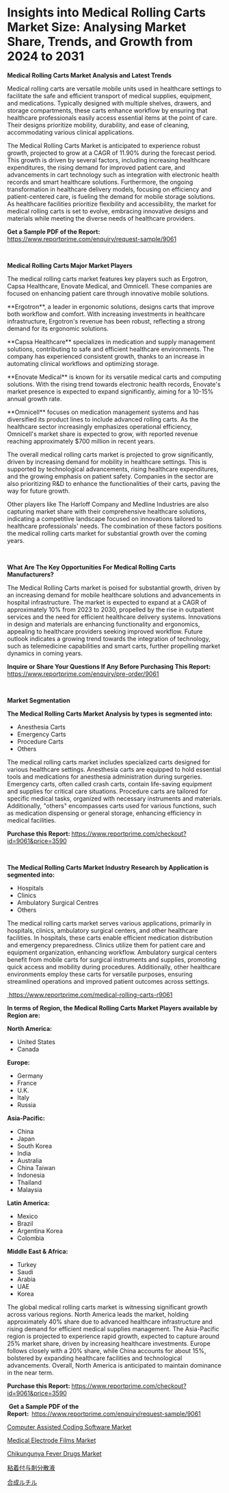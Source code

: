 <p><h1>Insights into Medical Rolling Carts Market Size: Analysing Market Share, Trends, and Growth from 2024 to 2031</h1></p><p><strong>Medical Rolling Carts Market Analysis and Latest Trends</strong></p>
<p><p>Medical rolling carts are versatile mobile units used in healthcare settings to facilitate the safe and efficient transport of medical supplies, equipment, and medications. Typically designed with multiple shelves, drawers, and storage compartments, these carts enhance workflow by ensuring that healthcare professionals easily access essential items at the point of care. Their designs prioritize mobility, durability, and ease of cleaning, accommodating various clinical applications.</p><p>The Medical Rolling Carts Market is anticipated to experience robust growth, projected to grow at a CAGR of 11.90% during the forecast period. This growth is driven by several factors, including increasing healthcare expenditures, the rising demand for improved patient care, and advancements in cart technology such as integration with electronic health records and smart healthcare solutions. Furthermore, the ongoing transformation in healthcare delivery models, focusing on efficiency and patient-centered care, is fueling the demand for mobile storage solutions. As healthcare facilities prioritize flexibility and accessibility, the market for medical rolling carts is set to evolve, embracing innovative designs and materials while meeting the diverse needs of healthcare providers.</p></p>
<p><strong>Get a Sample PDF of the Report:&nbsp;</strong> <a href="https://www.reportprime.com/enquiry/request-sample/9061">https://www.reportprime.com/enquiry/request-sample/9061</a></p>
<p>&nbsp;</p>
<p><strong>Medical Rolling Carts Major Market Players</strong></p>
<p><p>The medical rolling carts market features key players such as Ergotron, Capsa Healthcare, Enovate Medical, and Omnicell. These companies are focused on enhancing patient care through innovative mobile solutions. </p><p>**Ergotron**, a leader in ergonomic solutions, designs carts that improve both workflow and comfort. With increasing investments in healthcare infrastructure, Ergotron's revenue has been robust, reflecting a strong demand for its ergonomic solutions.</p><p>**Capsa Healthcare** specializes in medication and supply management solutions, contributing to safe and efficient healthcare environments. The company has experienced consistent growth, thanks to an increase in automating clinical workflows and optimizing storage.</p><p>**Enovate Medical** is known for its versatile medical carts and computing solutions. With the rising trend towards electronic health records, Enovate's market presence is expected to expand significantly, aiming for a 10-15% annual growth rate.</p><p>**Omnicell** focuses on medication management systems and has diversified its product lines to include advanced rolling carts. As the healthcare sector increasingly emphasizes operational efficiency, Omnicell's market share is expected to grow, with reported revenue reaching approximately $700 million in recent years.</p><p>The overall medical rolling carts market is projected to grow significantly, driven by increasing demand for mobility in healthcare settings. This is supported by technological advancements, rising healthcare expenditures, and the growing emphasis on patient safety. Companies in the sector are also prioritizing R&D to enhance the functionalities of their carts, paving the way for future growth. </p><p>Other players like The Harloff Company and Medline Industries are also capturing market share with their comprehensive healthcare solutions, indicating a competitive landscape focused on innovations tailored to healthcare professionals' needs. The combination of these factors positions the medical rolling carts market for substantial growth over the coming years.</p></p>
<p>&nbsp;</p>
<p><strong>What Are The Key Opportunities For Medical Rolling Carts Manufacturers?</strong></p>
<p><p>The Medical Rolling Carts market is poised for substantial growth, driven by an increasing demand for mobile healthcare solutions and advancements in hospital infrastructure. The market is expected to expand at a CAGR of approximately 10% from 2023 to 2030, propelled by the rise in outpatient services and the need for efficient healthcare delivery systems. Innovations in design and materials are enhancing functionality and ergonomics, appealing to healthcare providers seeking improved workflow. Future outlook indicates a growing trend towards the integration of technology, such as telemedicine capabilities and smart carts, further propelling market dynamics in coming years.</p></p>
<p><strong>Inquire or Share Your Questions If Any Before Purchasing This Report:</strong> <a href="https://www.reportprime.com/enquiry/pre-order/9061">https://www.reportprime.com/enquiry/pre-order/9061</a></p>
<p>&nbsp;</p>
<p><strong>Market Segmentation</strong></p>
<p><strong>The Medical Rolling Carts Market Analysis by types is segmented into:</strong></p>
<p><ul><li>Anesthesia Carts</li><li>Emergency Carts</li><li>Procedure Carts</li><li>Others</li></ul></p>
<p><p>The medical rolling carts market includes specialized carts designed for various healthcare settings. Anesthesia carts are equipped to hold essential tools and medications for anesthesia administration during surgeries. Emergency carts, often called crash carts, contain life-saving equipment and supplies for critical care situations. Procedure carts are tailored for specific medical tasks, organized with necessary instruments and materials. Additionally, "others" encompasses carts used for various functions, such as medication dispensing or general storage, enhancing efficiency in medical facilities.</p></p>
<p><strong>Purchase this Report:&nbsp;</strong><a href="https://www.reportprime.com/checkout?id=9061&price=3590">https://www.reportprime.com/checkout?id=9061&price=3590</a></p>
<p>&nbsp;</p>
<p><strong>The Medical Rolling Carts Market Industry Research by Application is segmented into:</strong></p>
<p><ul><li>Hospitals</li><li>Clinics</li><li>Ambulatory Surgical Centres</li><li>Others</li></ul></p>
<p><p>The medical rolling carts market serves various applications, primarily in hospitals, clinics, ambulatory surgical centers, and other healthcare facilities. In hospitals, these carts enable efficient medication distribution and emergency preparedness. Clinics utilize them for patient care and equipment organization, enhancing workflow. Ambulatory surgical centers benefit from mobile carts for surgical instruments and supplies, promoting quick access and mobility during procedures. Additionally, other healthcare environments employ these carts for versatile purposes, ensuring streamlined operations and improved patient outcomes across settings.</p></p>
<p><a href="https://www.reportprime.com/medical-rolling-carts-r9061">&nbsp;https://www.reportprime.com/medical-rolling-carts-r9061</a></p>
<p><strong>In terms of Region, the Medical Rolling Carts Market Players available by Region are:</strong></p>
<p>
    <p> <strong> North America: </strong>
        <ul>
            <li>United States</li>
            <li>Canada</li>
        </ul>
        </p> 
    <p> <strong> Europe: </strong>
        <ul>
            <li>Germany</li>
            <li>France</li>
            <li>U.K.</li>
            <li>Italy</li>
            <li>Russia</li>
        </ul>
        </p> 
    <p> <strong> Asia-Pacific: </strong>
        <ul>
            <li>China</li>
            <li>Japan</li>
            <li>South Korea</li>
            <li>India</li>
            <li>Australia</li>
            <li>China Taiwan</li>
            <li>Indonesia</li>
            <li>Thailand</li>
            <li>Malaysia</li>
        </ul>
        </p> 
    <p> <strong> Latin America: </strong>
        <ul>
            <li>Mexico</li>
            <li>Brazil</li>
            <li>Argentina Korea</li>
            <li>Colombia</li>
        </ul>
        </p> 
    <p> <strong> Middle East & Africa: </strong>
        <ul>
            <li>Turkey</li>
            <li>Saudi</li>
            <li>Arabia</li>
            <li>UAE</li>
            <li>Korea</li>
        </ul>
    </p>
    </p>
<p><p>The global medical rolling carts market is witnessing significant growth across various regions. North America leads the market, holding approximately 40% share due to advanced healthcare infrastructure and rising demand for efficient medical supplies management. The Asia-Pacific region is projected to experience rapid growth, expected to capture around 25% market share, driven by increasing healthcare investments. Europe follows closely with a 20% share, while China accounts for about 15%, bolstered by expanding healthcare facilities and technological advancements. Overall, North America is anticipated to maintain dominance in the near term.</p></p>
<p><strong>Purchase this Report: </strong><a href="https://www.reportprime.com/checkout?id=9061&price=3590">https://www.reportprime.com/checkout?id=9061&price=3590</a></p>
<p>&nbsp;<strong>Get a Sample PDF of the Report:&nbsp;&nbsp;</strong><a href="https://www.reportprime.com/enquiry/request-sample/9061">https://www.reportprime.com/enquiry/request-sample/9061</a></p>
<p><strong></strong></p>
<p><p><a href="https://www.linkedin.com/pulse/emerging-computer-assisted-coding-software-market-opportunities-wr2jf?trackingId=ACc1x6saTvGBinA8wdzhlA%3D%3D">Computer Assisted Coding Software Market</a></p><p><a href="https://issuu.com/reportprime-2/docs/medical-electrode-films-market-size_8d9ccad2ba428a">Medical Electrode Films Market</a></p><p><a href="https://www.linkedin.com/pulse/chikungunya-fever-drugs-market-share-new-trends-analysis-izrge?trackingId=YXjXX21yQ5mjoPTqT84%2FoA%3D%3D">Chikungunya Fever Drugs Market</a></p><p><a href="https://medium.com/@natkinneij6j/tackifier-dispersion-market-%E3%81%AF-%E3%82%B3%E3%82%B9%E3%83%88%E7%AE%A1%E7%90%86%E3%81%A8%E5%8A%B9%E7%8E%87%E5%90%91%E4%B8%8A%E3%82%92%E5%84%AA%E5%85%88%E3%81%97%E3%81%BE%E3%81%99-%E3%81%95%E3%82%89%E3%81%AB-%E5%A0%B1%E5%91%8A%E6%9B%B8%E3%81%AF%E5%B8%82%E5%A0%B4%E3%81%AE%E9%9C%80%E8%A6%81%E9%9D%A2%E3%81%A8%E4%BE%9B%E7%B5%A6%E9%9D%A2%E3%81%AE%E4%B8%A1%E6%96%B9%E3%82%92%E3%82%AB%E3%83%90%E3%83%BC%E3%81%97%E3%81%A6%E3%81%84%E3%81%BE%E3%81%99-tackifier-b63aad1fdde7">粘着付与剤分散液</a></p><p><a href="https://medium.com/@natkinneij6j/synthetic-rutile-market-%E3%81%AF-%E3%82%B3%E3%82%B9%E3%83%88%E7%AE%A1%E7%90%86%E3%81%A8%E5%8A%B9%E7%8E%87%E5%90%91%E4%B8%8A%E3%82%92%E5%84%AA%E5%85%88%E3%81%97%E3%81%BE%E3%81%99-%E3%81%95%E3%82%89%E3%81%AB-%E5%A0%B1%E5%91%8A%E6%9B%B8%E3%81%AF%E5%B8%82%E5%A0%B4%E3%81%AE%E9%9C%80%E8%A6%81%E9%9D%A2%E3%81%A8%E4%BE%9B%E7%B5%A6%E9%9D%A2%E3%81%AE%E4%B8%A1%E6%96%B9%E3%82%92%E3%82%AB%E3%83%90%E3%83%BC%E3%81%97%E3%81%A6%E3%81%84%E3%81%BE%E3%81%99-synthetic-rutile-%E5%B8%82%E5%A0%B4%E3%81%AF-701033d5850d">合成ルチル</a></p></p>